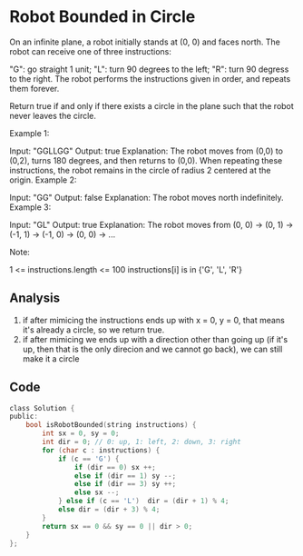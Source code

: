 # Robot Bounded in Circle

On an infinite plane, a robot initially stands at (0, 0) and faces north.  The robot can receive one of three instructions:

"G": go straight 1 unit;
"L": turn 90 degrees to the left;
"R": turn 90 degress to the right.
The robot performs the instructions given in order, and repeats them forever.

Return true if and only if there exists a circle in the plane such that the robot never leaves the circle.

 

Example 1:

Input: "GGLLGG"
Output: true
Explanation: 
The robot moves from (0,0) to (0,2), turns 180 degrees, and then returns to (0,0).
When repeating these instructions, the robot remains in the circle of radius 2 centered at the origin.
Example 2:

Input: "GG"
Output: false
Explanation: 
The robot moves north indefinitely.
Example 3:

Input: "GL"
Output: true
Explanation: 
The robot moves from (0, 0) -> (0, 1) -> (-1, 1) -> (-1, 0) -> (0, 0) -> ...


Note:

1 <= instructions.length <= 100
instructions[i] is in {'G', 'L', 'R'}

## Analysis

1. if after mimicing the instructions ends up with x = 0, y = 0, that means it's already a circle, so we return true.
2. if after mimicing we ends up with a direction other than going up (if it's up, then that is the only direcion and we cannot go back), we can still make it a circle

## Code

```c
class Solution {
public:
    bool isRobotBounded(string instructions) {
        int sx = 0, sy = 0;
        int dir = 0; // 0: up, 1: left, 2: down, 3: right
        for (char c : instructions) {
            if (c == 'G') {
                if (dir == 0) sx ++;
                else if (dir == 1) sy --;
                else if (dir == 3) sy ++;
                else sx --;
            } else if (c == 'L')  dir = (dir + 1) % 4;
            else dir = (dir + 3) % 4;
        }
        return sx == 0 && sy == 0 || dir > 0;
    }
};
```